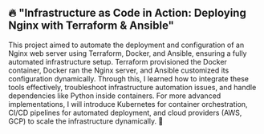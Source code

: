 ## 🔥 "Infrastructure as Code in Action: Deploying Nginx with Terraform & Ansible"

This project aimed to automate the deployment and configuration of an Nginx web server using Terraform, Docker, and Ansible, ensuring a fully automated infrastructure setup. Terraform provisioned the Docker container, Docker ran the Nginx server, and Ansible customized its configuration dynamically. Through this, I learned how to integrate these tools effectively, troubleshoot infrastructure automation issues, and handle dependencies like Python inside containers. For more advanced implementations, I will introduce Kubernetes for container orchestration, CI/CD pipelines for automated deployment, and cloud providers (AWS, GCP) to scale the infrastructure dynamically. 🚀
